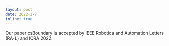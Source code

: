 ```yaml
---
layout: post
date: 2022-2-7
inline: true
---
```


Our paper csBoundary is accepted by IEEE Robotics and Automation Letters (RA-L) and ICRA 2022.
